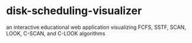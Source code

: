 # disk-scheduling-visualizer
an interactive educational web application visualizing FCFS, SSTF, SCAN, LOOK, C-SCAN, and C-LOOK algorithms
